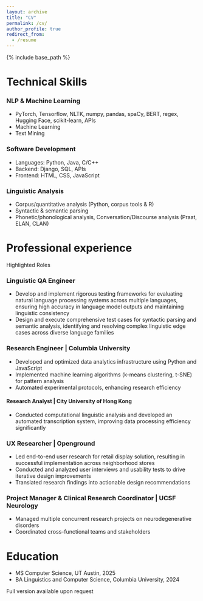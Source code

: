 ```yaml
---
layout: archive
title: "CV"
permalink: /cv/
author_profile: true
redirect_from:
  - /resume
---
```


{% include base_path %}

Technical Skills
======
### NLP & Machine Learning
* PyTorch, Tensorflow, NLTK, numpy, pandas, spaCy, BERT, regex, Hugging Face, scikit-learn, APIs
* Machine Learning
* Text Mining

### Software Development
* Languages: Python, Java, C/C++
* Backend: Django, SQL, APIs
* Frontend: HTML, CSS, JavaScript

### Linguistic Analysis
* Corpus/quantitative analysis (Python, corpus tools & R)
* Syntactic & semantic parsing
* Phonetic/phonological analysis, Conversation/Discourse analysis (Praat, ELAN, CLAN)



Professional experience
======
Highlighted Roles
### Linguistic QA Engineer 
* Develop and implement rigorous testing frameworks for evaluating natural language processing systems across multiple languages, ensuring high accuracy in language model outputs and maintaining linguistic consistency
* Design and execute comprehensive test cases for syntactic parsing and semantic analysis, identifying and resolving complex linguistic edge cases across diverse language families


### Research Engineer | Columbia University
* Developed and optimized data analytics infrastructure using Python and JavaScript
* Implemented machine learning algorithms (k-means clustering, t-SNE) for pattern analysis
* Automated experimental protocols, enhancing research efficiency

#### Research Analyst | City University of Hong Kong
* Conducted computational linguistic analysis and developed an automated transcription system, improving data processing efficiency significantly


### UX Researcher | Openground
* Led end-to-end user research for retail display solution, resulting in successful implementation across neighborhood stores
* Conducted and analyzed user interviews and usability tests to drive iterative design improvements
* Translated research findings into actionable design recommendations

### Project Manager & Clinical Research Coordinator | UCSF Neurology
* Managed multiple concurrent research projects on neurodegenerative disorders
* Coordinated cross-functional teams and stakeholders

Education
======
* MS Computer Science, UT Austin, 2025
* BA Linguistics and Computer Science, Columbia University, 2024


 

Full version available upon request

